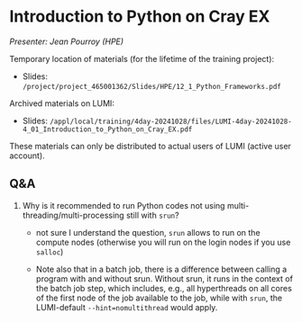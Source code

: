 # Introduction to Python on Cray EX

*Presenter: Jean Pourroy (HPE)*

<!--
Course materials will be provided during and after the course.
-->

Temporary location of materials (for the lifetime of the training project):

-   Slides: `/project/project_465001362/Slides/HPE/12_1_Python_Frameworks.pdf`

Archived materials on LUMI:

-   Slides: `/appl/local/training/4day-20241028/files/LUMI-4day-20241028-4_01_Introduction_to_Python_on_Cray_EX.pdf`

<!--
-   Recording: `/appl/local/training/4day-20241028/recordings/4_01_Introduction_to_Python_on_Cray_EX.mp4`
-->

These materials can only be distributed to actual users of LUMI (active user account).


## Q&A

1.  Why is it recommended to run Python codes not using multi-threading/multi-processing still with `srun`?

    -   not sure I understand the question, `srun` allows to run on the compute nodes (otherwise you will run on the login nodes if you use `salloc`)

    -   Note also that in a batch job, there is a difference between calling a program with and without srun. Without srun, it runs in the context of the batch job step, which includes, e.g., all hyperthreads on all cores of the first node of the job available to the job, while with `srun`, the LUMI-default `--hint=nomultithread` would apply.

